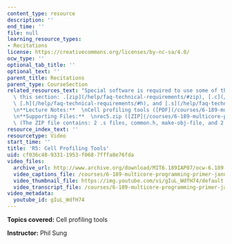 ```yaml
---
content_type: resource
description: ''
end_time: ''
file: null
learning_resource_types:
- Recitations
license: https://creativecommons.org/licenses/by-nc-sa/4.0/
ocw_type: ''
optional_tab_title: ''
optional_text: ''
parent_title: Recitations
parent_type: CourseSection
related_resources_text: "Special software is required to use some of the files in\
  \ this section: .[zip](/help/faq-technical-requirements/#zip), [.c](/help/faq-technical-requirements/#c),\
  \ [.h](/help/faq-technical-requirements/#h), and [.s](/help/faq-technical-requirements/#s).\n\
  \n**Lecture Notes:**  \nCell profiling tools ([PDF](/courses/6-189-multicore-programming-primer-january-iap-2007/resources/6189recitatn5))\n\
  \n**Supporting Files:**  \nrec5.zip ([ZIP](/courses/6-189-multicore-programming-primer-january-iap-2007/resources/rec5))\
  \ (The ZIP file contains: 2 .s files, common.h, make-obj-file, and 2 makefile files.)"
resource_index_text: ''
resourcetype: Video
start_time: ''
title: 'R5: Cell Profiling Tools'
uid: cf036c48-9331-1953-f068-7fffa8e76fda
video_files:
  archive_url: http://www.archive.org/download/MIT6.189IAP07/ocw-6.189-iap07-rec05_300k.mp4
  video_captions_file: /courses/6-189-multicore-programming-primer-january-iap-2007/ae54d3acaa245aa6a69a2007b3ca729e_gIuL_WdfH74.vtt
  video_thumbnail_file: https://img.youtube.com/vi/gIuL_WdfH74/default.jpg
  video_transcript_file: /courses/6-189-multicore-programming-primer-january-iap-2007/8c4cd8f286d47e8375403d6bc2d816df_gIuL_WdfH74.pdf
video_metadata:
  youtube_id: gIuL_WdfH74
---
```


**Topics covered:** Cell profiling tools

**Instructor:** Phil Sung


